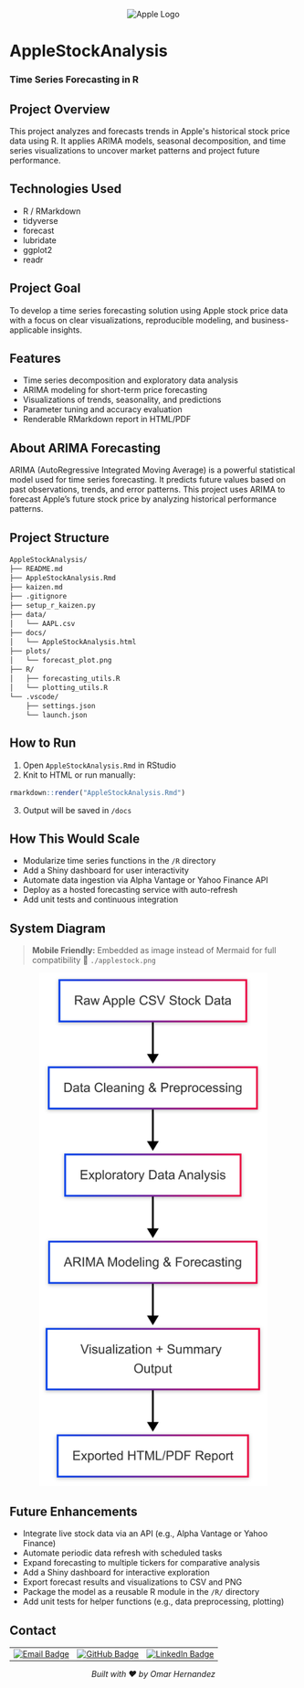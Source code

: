 <p align="center">
  <img src="https://upload.wikimedia.org/wikipedia/commons/f/fa/Apple_logo_black.svg" alt="Apple Logo" width="100"/>
</p>

# AppleStockAnalysis

### Time Series Forecasting in R

## Project Overview

This project analyzes and forecasts trends in Apple's historical stock price data using R. It applies ARIMA models, seasonal decomposition, and time series visualizations to uncover market patterns and project future performance.

## Technologies Used

- R / RMarkdown
- tidyverse
- forecast
- lubridate
- ggplot2
- readr

## Project Goal

To develop a time series forecasting solution using Apple stock price data with a focus on clear visualizations, reproducible modeling, and business-applicable insights.

## Features

- Time series decomposition and exploratory data analysis
- ARIMA modeling for short-term price forecasting
- Visualizations of trends, seasonality, and predictions
- Parameter tuning and accuracy evaluation
- Renderable RMarkdown report in HTML/PDF

## About ARIMA Forecasting

ARIMA (AutoRegressive Integrated Moving Average) is a powerful statistical model used for time series forecasting. It predicts future values based on past observations, trends, and error patterns. This project uses ARIMA to forecast Apple’s future stock price by analyzing historical performance patterns.

## Project Structure

```
AppleStockAnalysis/
├── README.md
├── AppleStockAnalysis.Rmd
├── kaizen.md
├── .gitignore
├── setup_r_kaizen.py
├── data/
│   └── AAPL.csv
├── docs/
│   └── AppleStockAnalysis.html
├── plots/
│   └── forecast_plot.png
├── R/
│   ├── forecasting_utils.R
│   └── plotting_utils.R
└── .vscode/
    ├── settings.json
    └── launch.json
```

## How to Run

1. Open `AppleStockAnalysis.Rmd` in RStudio
2. Knit to HTML or run manually:

```r
rmarkdown::render("AppleStockAnalysis.Rmd")
```

3. Output will be saved in `/docs`

## How This Would Scale

- Modularize time series functions in the `/R` directory
- Add a Shiny dashboard for user interactivity
- Automate data ingestion via Alpha Vantage or Yahoo Finance API
- Deploy as a hosted forecasting service with auto-refresh
- Add unit tests and continuous integration

## System Diagram

> **Mobile Friendly:** Embedded as image instead of Mermaid for full compatibility
> 📂 `./applestock.png`

<p align="center">
  <img src="docs/image/applestock.png" alt="System Diagram" width="400"/>
</p>

## Future Enhancements

- Integrate live stock data via an API (e.g., Alpha Vantage or Yahoo Finance)
- Automate periodic data refresh with scheduled tasks
- Expand forecasting to multiple tickers for comparative analysis
- Add a Shiny dashboard for interactive exploration
- Export forecast results and visualizations to CSV and PNG
- Package the model as a reusable R module in the `/R/` directory
- Add unit tests for helper functions (e.g., data preprocessing, plotting)


## Contact

<table align="center">
  <tr>
    <td><a href="mailto:ohern@bu.edu" target="_blank" rel="noopener noreferrer">
  <img src="https://img.shields.io/badge/Gmail-D14836?style=for-the-badge&logo=gmail&logoColor=white" alt="Email Badge"/>
</a></td>
    <td><a href="https://github.com/oohmxi"><img src="https://img.shields.io/badge/GitHub-100000?style=for-the-badge&logo=github&logoColor=white" alt="GitHub Badge"/></a></td>
    <td><a href="https://linkedin.com/in/omarhlink"><img src="https://img.shields.io/badge/LinkedIn-0077B5?style=for-the-badge&logo=linkedin&logoColor=white" alt="LinkedIn Badge"/></a></td>
  </tr>
</table>

<p align="center"><em>Built with ❤️ by Omar Hernandez</em></p>
